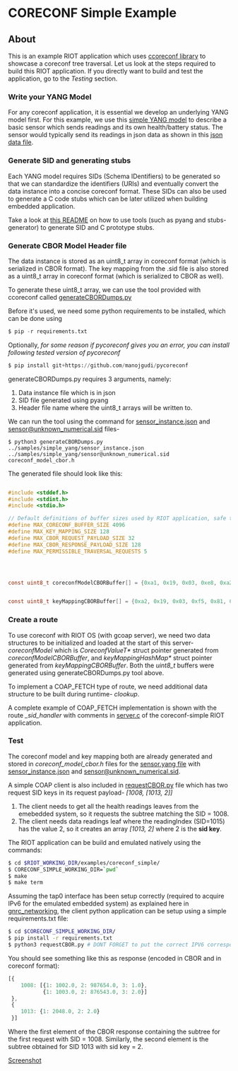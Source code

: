 # CORECONF Simple Example

## About

This is an example RIOT application which uses [ccoreconf library](https://github.com/manojgudi/ccoreconf/) to showcase a coreconf tree traversal.
Let us look at the steps required to build this RIOT application. If you directly want to build and test the application, go to the *Testing* section.

### Write your YANG Model

For any coreconf application, it is essential we develop an underlying YANG model first. For this example, we use this [simple YANG model](https://github.com/manojgudi/ccoreconf/blob/main/samples/simple_yang/sensor.yang) to describe a basic sensor which sends readings and its own health/battery status. The sensor would typically send its readings in json data as shown in this [json data file](https://github.com/manojgudi/ccoreconf/blob/main/samples/simple_yang/sensor_instance.json).

### Generate SID and generating stubs

Each YANG model requires SIDs (Schema IDentifiers) to be generated so that we can standardize the identifiers (URIs) and eventually convert the data instance into a concise coreconf format.
These SIDs can also be used to generate a C code stubs which can be later utilized when building embedded application.

Take a look at [this README](https://github.com/manojgudi/ccoreconf/blob/main/tools/README.md) on how to use tools (such as pyang and stubs-generator) to generate SID and C prototype stubs.

### Generate CBOR Model Header file

The data instance is stored as an uint8_t array in coreconf format (which is serialized in CBOR format). The key mapping from the .sid file is also stored as a uint8_t array in coreconf format (which is serialized to CBOR as well).

To generate these uint8_t array, we can use the tool provided with ccoreconf called [generateCBORDumps.py](https://github.com/manojgudi/ccoreconf/blob/main/tools/generateCBORDumps.py)

Before it's used, we need some python requirements to be installed, which can be done using
```py
$ pip -r requirements.txt
```

Optionally, *for some reason if pycoreconf gives you an error, you can install following tested version of pycoreconf*

```py
$ pip install git+https://github.com/manojgudi/pycoreconf
```

generateCBORDumps.py requires 3 arguments, namely:

1. Data instance file which is in json
2. SID file generated using pyang
3. Header file name where the uint8_t arrays will be written to.

We can run the tool using the command for [sensor_instance.json](https://github.com/manojgudi/ccoreconf/blob/main/samples/simple_yang/sensor_instance.json) and [sensor@unknown_numerical.sid](https://github.com/manojgudi/ccoreconf/blob/main/samples/simple_yang/sensor%40unknown_numerical.sid) files-
```
$ python3 generateCBORDumps.py ../samples/simple_yang/sensor_instance.json ../samples/simple_yang/sensor@unknown_numerical.sid coreconf_model_cbor.h
```

The generated file should look like this:
```c

#include <stddef.h>
#include <stdint.h>
#include <stdio.h>

// Default definitions of buffer sizes used by RIOT application, safe to ignore
#define MAX_CORECONF_BUFFER_SIZE 4096
#define MAX_KEY_MAPPING_SIZE 128
#define MAX_CBOR_REQUEST_PAYLOAD_SIZE 32
#define MAX_CBOR_RESPONSE_PAYLOAD_SIZE 128
#define MAX_PERMISSIBLE_TRAVERSAL_REQUESTS 5




const uint8_t coreconfModelCBORBuffer[] = {0xa1, 0x19, 0x03, 0xe8, 0xa2, 0x0c, 0xa1, 0x01, 0x82, 0xa2, 0x02, 0x01, 0x01, 0x19, 0x04, 0x00, 0xa2, 0x02, 0x02, 0x01, 0x19, 0x08, 0x00, 0x07, 0xa1, 0x01, 0x82, 0xa3, 0x03, 0x01, 0x02, 0x1a, 0x00, 0x0f, 0x12, 0x06, 0x01, 0x19, 0x03, 0xea, 0xa3, 0x03, 0x02, 0x02, 0x1a, 0x00, 0x0d, 0x5f, 0xff, 0x01, 0x19, 0x03, 0xeb};


const uint8_t keyMappingCBORBuffer[] = {0xa2, 0x19, 0x03, 0xf5, 0x81, 0x19, 0x03, 0xf7, 0x19, 0x03, 0xf0, 0x81, 0x19, 0x03, 0xf3};

```

### Create a route 

To use coreconf with RIOT OS (with gcoap server), we need two data structures to be initialized and loaded at the start of this server- *coreconfModel* which is _CoreconfValueT\*_ struct pointer generated from *coreconfModelCBORBuffer*, and _keyMappingHashMap\*_ struct pointer generated from *keyMappingCBORBuffer*. Both the *uint8_t* buffers were generated using generateCBORDumps.py tool above. 

To implement a COAP_FETCH type of route, we need additional data structure to be built during runtime- *clookup*.

A complete example of COAP_FETCH implementation is shown with the route *_sid_handler* with comments in [server.c](https://github.com/manojgudi/RIOT/blob/coreconf-integration/examples/coreconf_simple/server.c) of the coreconf-simple RIOT application.

### Test


The coreconf model and key mapping both are already generated and stored in *coreconf_model_cbor.h* files for the [sensor.yang file](https://github.com/manojgudi/ccoreconf/blob/main/samples/simple_yang/sensor.yang) with [sensor_instance.json](https://github.com/manojgudi/ccoreconf/blob/main/samples/simple_yang/sensor_instance.json) and [sensor@unknown_numerical.sid](https://github.com/manojgudi/ccoreconf/blob/main/samples/simple_yang/sensor%40unknown_numerical.sid).

A simple COAP client is also included in [requestCBOR.py](https://github.com/manojgudi/RIOT/blob/coreconf-integration/examples/coreconf_simple/requestCBOR.py) file which has two request SID keys in its request payload-
*[1008, [1013, 2]]*

1. The client needs to get all the health readings leaves from the emebedded system, so it requests the subtree matching the SID = 1008.
2. The client needs data readings leaf where the readingIndex (SID=1015) has the value 2, so it creates an array *[1013, 2]* where 2 is the **sid key**.


The RIOT application can be build and emulated natively using the commands:
```sh
$ cd $RIOT_WORKING_DIR/examples/coreconf_simple/
$ CORECONF_SIMPLE_WORKING_DIR=`pwd`
$ make
$ make term
```

Assuming the tap0 interface has been setup correctly (required to acquire IPv6 for the emulated embedded system) as explained here in [gnrc_networking](https://github.com/RIOT-OS/RIOT/tree/master/examples/gnrc_networking), the client python application can be setup using a simple requirements.txt file:
```sh
$ cd $CORECONF_SIMPLE_WORKING_DIR/
$ pip install -r requirements.txt
$ python3 requestCBOR.py # DONT FORGET to put the correct IPV6 corresponding to the tap0 where the emulated device will attach.
```

You should see something like this as response (encoded in CBOR and in coreconf format):

```js
[{
    1008: [{1: 1002.0, 2: 987654.0, 3: 1.0},
           {1: 1003.0, 2: 876543.0, 3: 2.0}]
 },
 {
    1013: {1: 2048.0, 2: 2.0}
 }]
```

Where the first element of the CBOR response containing the subtree for the first request with SID = 1008. Similarly, the second element is the subtree obtained for SID 1013 with sid key = 2.

[Screenshot](https://drive.google.com/file/d/1wT39EmNiaNzCn6bviKYYM2mKM_p7XgnN/view?usp=sharing)
